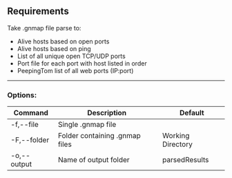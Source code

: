 ## Requirements
Take .gnmap file parse to:  
- Alive hosts based on open ports
- Alive  hosts based on ping
- List of all unique open TCP/UDP ports
- Port file for each port with host listed in order
- PeepingTom list of all web ports (IP:port)

---
### Options:
     
| Command  | Description | Default
|--|--|--|
 | -f,--file | Single .gnmap file | 
 | -F,--folder | Folder containing .gnmap files | Working Directory
 | -o,--output | Name of output folder | parsedResults